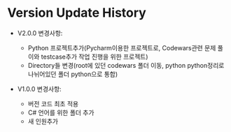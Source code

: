 # Version Update History

* V2.0.0 변경사항:
  - Python 프로젝트추가(Pycharm이용한 프로젝트로, Codewars관련 문제 풀이와 testcase추가 작업 진행을 위한 프로젝트)
  - Directory들 변경(root에 있던 codewars 폴더 이동, python python정리로 나뉘어있던 폴더 python으로 통합)

* V1.0.0 변경사항:
  - 버전 코드 최초 적용
  - C# 언어를 위한 폴더 추가
  - 새 인원추가
